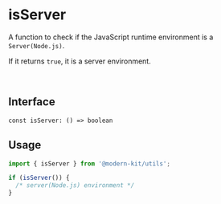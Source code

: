 # isServer

A function to check if the JavaScript runtime environment is a `Server(Node.js)`.

If it returns `true`, it is a server environment.

<br />

## Interface
```tsx
const isServer: () => boolean
```

## Usage
```ts
import { isServer } from '@modern-kit/utils';

if (isServer()) {
  /* server(Node.js) environment */
}
```
